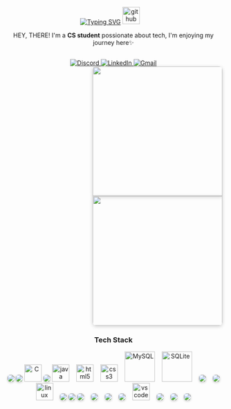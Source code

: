 <!-- Typing Animation -->


<!-- Typing Animation -->
<div align="center">

[![Typing SVG](https://readme-typing-svg.herokuapp.com?font=Fira+Code&pause=1000&color=8A2BE2&width=300&lines=Hi+There!+--->;Welcome+to+my+GitHub)](https://git.io/typing-svg)
  <img src="https://skillicons.dev/icons?i=github" height="40" alt="github logo"  />
  <img width="12" />

</div>

<p align="center">HEY, THERE! I'm a <strong>CS student</strong> possionate about tech, I'm enjoying my journey here✨</p>

<h2 align="center"><i></i></h2>
<div align="center">
  <!-- Instagram
  <a href="https://www.instagram.com/username" target="_blank" rel="noopener noreferrer">
    <img src="https://img.shields.io/badge/Instagram-E4405F?style=for-the-badge&logo=instagram&logoColor=white" alt="Instagram">
  </a> -->

  <!-- Discord -->
  <a href="https://discordapp.com/users/yourid" target="_blank" rel="noopener noreferrer">
    <img src="https://img.shields.io/badge/Discord-5865F2?style=for-the-badge&logo=discord&logoColor=white" alt="Discord">
  </a>

  <!-- LinkedIn -->
  <a href="https://www.linkedin.com/in/profile" target="_blank" rel="noopener noreferrer">
    <img src="https://img.shields.io/badge/LinkedIn-0A66C2?style=for-the-badge&logo=linkedin&logoColor=white" alt="LinkedIn">
  </a>

  <!-- Gmail -->
  <a href="mailto:your@gmail.com" target="_blank" rel="noopener noreferrer">
    <img src="https://img.shields.io/badge/Gmail-EA4335?style=for-the-badge&logo=gmail&logoColor=white" alt="Gmail">
  </a>
</div>

<div align="center" style="display: flex; flex-direction: column; align-items: flex-end; margin: 0; padding: 0; line-height: 0;">
<!-- Top Image -->
<img src="https://github.com/user-attachments/assets/2a172b8b-f388-43d9-93aa-1b9161cbecfa" 
     style="width: 300px; margin: 0; padding: 0; display: block; border-radius: 8px 8px 0 0; box-shadow: 0 2px 8px rgba(0,0,0,0.2);">
<!-- Bottom Image -->  
<img src="https://github.com/user-attachments/assets/8754b58c-e16b-4adc-96ab-c237e8189e64"
     style="width: 300px; margin: 0; padding: 0; display: block; border-radius: 0 0 8px 8px; box-shadow: 0 2px 8px rgba(0,0,0,0.2);">
</div>

<h3 align="center">Tech Stack</h3>
<div align="center">
<!-- Programming Languages -->
<img src="https://img.shields.io/badge/-Python-3776AB?style=for-the-badge&logo=python&logoColor=white&logoWidth=35&labelColor=306998&color=FFD43B" style="box-shadow: 0 2px 5px rgba(0,0,0,0.2); border-radius: 6px;">
<img src="https://img.shields.io/badge/-Django-092E20?style=for-the-badge&logo=django&logoColor=white&logoWidth=26&labelColor=0C4B33&color=white" style="box-shadow: 0 2px 5px rgba(0,0,0,0.2); border-radius: 6px;">
<img src="https://cdn.jsdelivr.net/gh/devicons/devicon/icons/c/c-original.svg" width="40" title="C" alt="C"/> 
<img src="https://img.shields.io/badge/-Assembly-6E4C13?style=for-the-badge&logo=assemblyscript&logoColor=white&logoWidth=26" style="box-shadow: 0 2px 5px rgba(0,0,0,0.2); border-radius: 6px;">
<img src="https://skillicons.dev/icons?i=java" height="40" alt="java logo"/>
<img width="8"/>

<!-- Web Technologies -->
<img src="https://cdn.jsdelivr.net/gh/devicons/devicon/icons/html5/html5-original.svg" height="40" alt="html5 logo"/>
<img width="8"/>
<img src="https://cdn.jsdelivr.net/gh/devicons/devicon/icons/css3/css3-original.svg" height="40" alt="css3 logo"/>
<img width="8"/>

<!-- Databases -->
<img src="https://cdn.jsdelivr.net/gh/devicons/devicon/icons/mysql/mysql-original-wordmark.svg" width="70" title="MySQL" alt="MySQL"/>
<img width="8"/>
<img src="https://cdn.jsdelivr.net/gh/devicons/devicon/icons/sqlite/sqlite-original-wordmark.svg" width="70" title="SQLite" alt="SQLite"/>
<img width="8"/>

<!-- OS -->
<img src="https://img.shields.io/badge/-Windows-0078D6?style=for-the-badge&logo=windows&logoColor=white&logoWidth=26" style="box-shadow: 0 2px 5px rgba(0,0,0,0.2); border-radius: 6px;">
<img width="8"/>
<img src="https://img.shields.io/badge/-Kali_Linux-557C94?style=for-the-badge&logo=kalilinux&logoColor=white&logoWidth=26" style="box-shadow: 0 2px 5px rgba(0,0,0,0.2); border-radius: 6px;">
<img src="https://img.shields.io/badge/Linux-FCC624?logo=linux&logoColor=black&style=for-the-badge" height="40" alt="linux logo"/>
<img width="8"/>
<img src="https://img.shields.io/badge/-Ubuntu-E95420?style=for-the-badge&logo=ubuntu&logoColor=white&logoWidth=26" style="box-shadow: 0 2px 5px rgba(0,0,0,0.2); border-radius: 6px;">
<img src="https://img.shields.io/badge/-Parrot_Security-000000?style=for-the-badge&logo=parrotsecurity&logoColor=white&logoWidth=26" style="box-shadow: 0 2px 5px rgba(0,0,0,0.2); border-radius: 6px;">

<!-- Tools -->
<img src="https://img.shields.io/badge/-Git-F05032?style=for-the-badge&logo=git&logoColor=white&logoWidth=26" style="box-shadow: 0 2px 5px rgba(0,0,0,0.2); border-radius: 6px;">
<img width="8"/>
<img src="https://img.shields.io/badge/-GitHub-181717?style=for-the-badge&logo=github&logoColor=white&logoWidth=26" style="box-shadow: 0 2px 5px rgba(0,0,0,0.2); border-radius: 6px;">
<img width="8"/>
<img src="https://img.shields.io/badge/-MonkeyType-000000?style=for-the-badge&logo=monkeytype&logoColor=white&logoWidth=26" style="box-shadow: 0 2px 5px rgba(0,0,0,0.2); border-radius: 6px;">
<img width="8"/>
<img src="https://img.shields.io/badge/-Postman-FF6C37?style=for-the-badge&logo=postman&logoColor=white&logoWidth=26" style="box-shadow: 0 2px 5px rgba(0,0,0,0.2); border-radius: 6px;">
<img width="8"/>

<!-- IDEs -->
<img src="https://skillicons.dev/icons?i=vscode" height="40" alt="vscode logo"/>
<img width="8"/>
<img src="https://img.shields.io/badge/-Code::Blocks-26963C?style=for-the-badge&logo=codeblocks&logoColor=white&logoWidth=26" style="box-shadow: 0 2px 5px rgba(0,0,0,0.2); border-radius: 6px;">
<img width="8"/>
<img src="https://img.shields.io/badge/-PyCharm-000000?style=for-the-badge&logo=pycharm&logoColor=white&logoWidth=26" style="box-shadow: 0 2px 5px rgba(0,0,0,0.2); border-radius: 6px;">
<img width="8"/>
<img src="https://img.shields.io/badge/-IntelliJ_IDEA-000000?style=for-the-badge&logo=intellijidea&logoColor=white&logoWidth=26" style="box-shadow: 0 2px 5px rgba(0,0,0,0.2); border-radius: 6px;">
</div>
